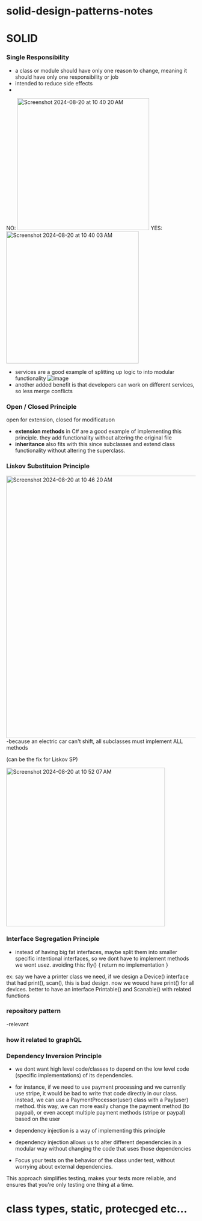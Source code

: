 # solid-design-patterns-notes

# SOLID

### Single Responsibility
* a class or module should have only one reason to change, meaning it should have only one responsibility or job
* intended to reduce side effects
* 
NO:
<img width="351" alt="Screenshot 2024-08-20 at 10 40 20 AM" src="https://github.com/user-attachments/assets/bbe79c59-02a4-4569-825d-177e3750d19d">
YES:
<img width="352" alt="Screenshot 2024-08-20 at 10 40 03 AM" src="https://github.com/user-attachments/assets/b97159a9-f722-463a-a932-8ee2d92d49fd">


* services are a good example of splitting up logic to into modular functionality
![image](https://github.com/user-attachments/assets/b7314825-60bd-44eb-a51e-1dfa0735bbbb)
* another added benefit is that developers can work on different services, so less merge conflicts

### Open / Closed Principle
open for extension, closed for modificatuon 
- **extension methods** in C# are a good example of implementing this principle. they add functionality without altering the original file
- **inheritance** also fits with this since subclasses and extend class functionality without altering the superclass.

### Liskov Substituion Principle

<img width="698" alt="Screenshot 2024-08-20 at 10 46 20 AM" src="https://github.com/user-attachments/assets/f9e6ff9f-0c9e-4d04-88d6-355205b091d9">
-because an electric car can't shift, all subclasses must implement ALL methods


(can be the fix for Liskov SP)

<img width="422" alt="Screenshot 2024-08-20 at 10 52 07 AM" src="https://github.com/user-attachments/assets/1087b074-2da0-4274-8d4d-b27fc9de837d">

### Interface Segregation Principle
- instead of having big fat interfaces, maybe split them into smaller specific intentional interfaces, so we dont have to implement methods we wont usez. avoiding this:  fly() { return no implementation }

ex: say we have a printer class we need, if we design a Device() interface that had print(), scan(), this is bad design. now we wouod have print() for all devices. better to have an interface Printable() and Scanable() with related functions

### repository pattern
-relevant
### how it related to graphQL 

### Dependency Inversion Principle
- we dont want high level code/classes to depend on the low level code (specific implementations) of its dependencies.
- for instance, if we need to use payment processing and we currently use stripe, it would be bad to write that code directly in our class. instead, we can use a PaymentProcessor(user) class with a Pay(user) method. this way, we can more easily change the payment method (to paypal), or even accept multiple payment methods (stripe or paypal) based on the user
- dependency injection is a way of implementing this principle
- dependency injection allows us to alter different dependencies in a modular way without changing the code that uses those dependencies

- Focus your tests on the behavior of the class under test, without worrying about external dependencies.

This approach simplifies testing, makes your tests more reliable, and ensures that you're only testing one thing at a time.

# class types, static, protecged etc...
